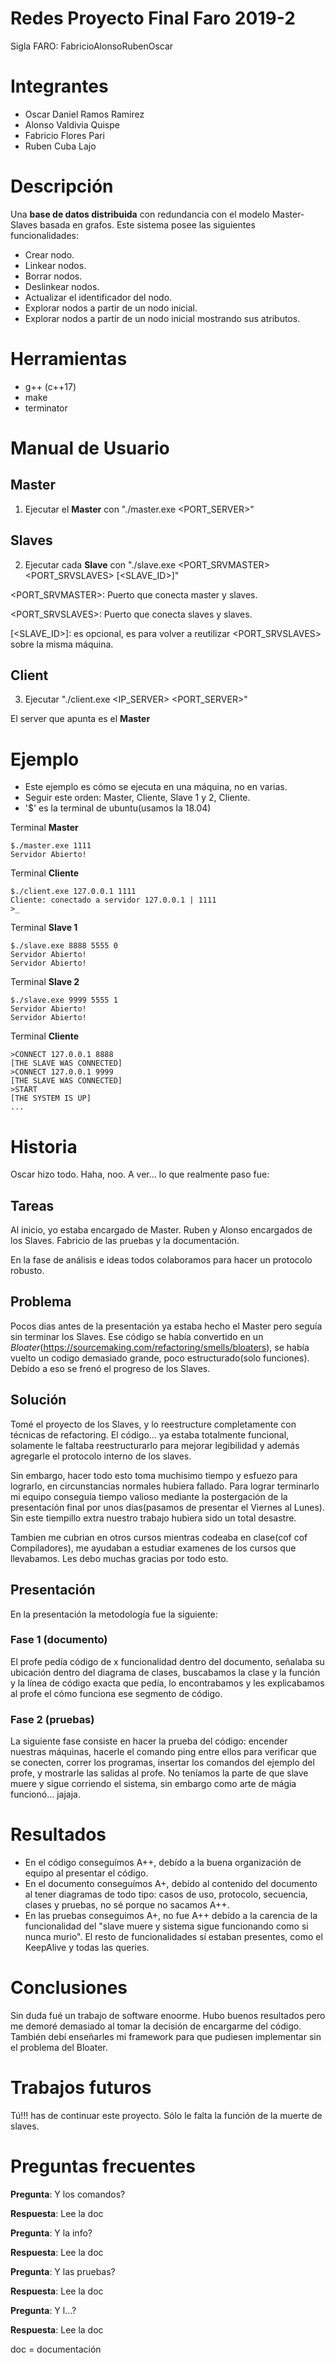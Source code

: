 # Redes Proyecto Final Faro 2019-2
Sigla FARO: FabricioAlonsoRubenOscar
# Integrantes
* Oscar Daniel Ramos Ramirez
* Alonso Valdivia Quispe
* Fabricio Flores Pari
* Ruben Cuba Lajo


# Descripción
Una **base de datos distribuida** con redundancia con el modelo Master-Slaves basada en grafos.
Este sistema posee las siguientes funcionalidades:
*	Crear nodo.
*	Linkear nodos.
*	Borrar nodos.
*	Deslinkear nodos.
*	Actualizar el identificador del nodo.
*	Explorar nodos a partir de un nodo inicial.
*	Explorar nodos a partir de un nodo inicial mostrando sus atributos.

# Herramientas
* g++ (c++17)
* make
* terminator

# Manual de Usuario
## Master
1. Ejecutar el **Master** con "./master.exe <PORT_SERVER>"

## Slaves
2. Ejecutar cada **Slave** con "./slave.exe <PORT_SRVMASTER> <PORT_SRVSLAVES> [<SLAVE_ID>]"

<PORT_SRVMASTER>: Puerto que conecta master y slaves.

<PORT_SRVSLAVES>: Puerto que conecta slaves y slaves.

[<SLAVE_ID>]: es opcional, es para volver a reutilizar <PORT_SRVSLAVES> sobre la misma máquina.

## Client
3. Ejecutar "./client.exe <IP_SERVER> <PORT_SERVER>"

El server que apunta es el **Master**

# Ejemplo
* Este ejemplo es cómo se ejecuta en una máquina, no en varias.
* Seguir este orden: Master, Cliente, Slave 1 y 2, Cliente.
* '$' es la terminal de ubuntu(usamos la 18.04)

Terminal **Master**
```
$./master.exe 1111
Servidor Abierto!
```

Terminal **Cliente**
```
$./client.exe 127.0.0.1 1111
Cliente: conectado a servidor 127.0.0.1 | 1111
>_
```

Terminal **Slave 1**
```
$./slave.exe 8888 5555 0
Servidor Abierto!
Servidor Abierto!
```

Terminal **Slave 2**
```
$./slave.exe 9999 5555 1
Servidor Abierto!
Servidor Abierto!
```

Terminal **Cliente**
```
>CONNECT 127.0.0.1 8888
[THE SLAVE WAS CONNECTED]
>CONNECT 127.0.0.1 9999
[THE SLAVE WAS CONNECTED]
>START
[THE SYSTEM IS UP]
...
```

# Historia
Oscar hizo todo.
Haha, noo. A ver... lo que realmente paso fue:

## Tareas
Al inicio, yo estaba encargado de Master. Ruben y Alonso encargados de los Slaves. Fabricio de las pruebas y la documentación.

En la fase de análisis e ideas todos colaboramos para hacer un protocolo robusto.

## Problema
Pocos dias antes de la presentación ya estaba hecho el Master pero seguía sin terminar los Slaves. Ese código se había convertido en un *Bloater*(https://sourcemaking.com/refactoring/smells/bloaters), se había vuelto un codigo demasiado grande, poco estructurado(solo funciones). Debído a eso se frenó el progreso de los Slaves.

## Solución
Tomé el proyecto de los Slaves, y lo reestructure completamente con técnicas de refactoring. El código... ya estaba totalmente funcional, solamente le faltaba reestructurarlo para mejorar legibilidad y además agregarle el protocolo interno de los slaves.

Sin embargo, hacer todo esto toma muchisimo tiempo y esfuezo para lograrlo, en circunstancias normales hubiera fallado. Para lograr terminarlo mi equipo conseguía tiempo valioso mediante la postergación de la presentación final por unos dias(pasamos de presentar el Viernes al Lunes). Sin este tiempillo extra nuestro trabajo hubiera sido un total desastre. 

Tambien me cubrian en otros cursos mientras codeaba en clase(cof cof Compiladores), me ayudaban a estudiar examenes de los cursos que llevabamos. Les debo muchas gracias por todo esto.

## Presentación
En la presentación la metodología fue la siguiente: 
### Fase 1 (documento)
El profe pedía código de x funcionalidad dentro del documento, señalaba su ubicación dentro del diagrama de clases, buscabamos la clase y la función y la línea de código exacta que pedía, lo encontrabamos y les explicabamos al profe el cómo funciona ese segmento de código.

### Fase 2 (pruebas)
La siguiente fase consiste en hacer la prueba del código: encender nuestras máquinas, hacerle el comando ping entre ellos para verificar que se conecten, correr los programas, insertar los comandos del ejemplo del profe, y mostrarle las salidas al profe. No teníamos la parte de que slave muere y sigue corriendo el sistema, sin embargo como arte de mágia funcionó... jajaja.

# Resultados
* En el código conseguímos A++, debído a la buena organización de equipo al presentar el código. 
* En el documento conseguímos A+, debído al contenido del documento al tener diagramas de todo tipo: casos de uso, protocolo, secuencia, clases y pruebas, no sé porque no sacamos A++.
* En las pruebas conseguimos A+, no fue A++ debído a la carencia de la funcionalidad del "slave muere y sistema sigue funcionando como si nunca murio". El resto de funcionalidades sí estaban presentes, como el KeepAlive y todas las queries.

# Conclusiones
Sin duda fué un trabajo de software enoorme. Hubo buenos resultados pero me demoré demasiado al tomar la decisión de encargarme del código. También debí enseñarles mi framework para que pudiesen implementar sin el problema del Bloater. 

# Trabajos futuros
Tú!!! has de continuar este proyecto. Sólo le falta la función de la muerte de slaves.

# Preguntas frecuentes
**Pregunta**: Y los comandos?

**Respuesta**: Lee la doc

**Pregunta**: Y la info?

**Respuesta**: Lee la doc

**Pregunta**: Y las pruebas?

**Respuesta**: Lee la doc

**Pregunta**: Y l...?

**Respuesta**: Lee la doc

doc = documentación
